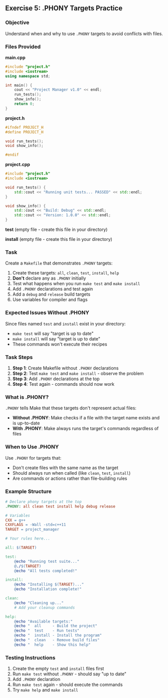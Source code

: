 ## Exercise 5: .PHONY Targets Practice

### Objective
Understand when and why to use `.PHONY` targets to avoid conflicts with files.

### Files Provided
**main.cpp**
```cpp
#include "project.h"
#include <iostream>
using namespace std;

int main() {
    cout << "Project Manager v1.0" << endl;
    run_tests();
    show_info();
    return 0;
}
```

**project.h**
```cpp
#ifndef PROJECT_H
#define PROJECT_H

void run_tests();
void show_info();

#endif
```

**project.cpp**
```cpp
#include "project.h"
#include <iostream>

void run_tests() {
    std::cout << "Running unit tests... PASSED" << std::endl;
}

void show_info() {
    std::cout << "Build: Debug" << std::endl;
    std::cout << "Version: 1.0.0" << std::endl;
}
```

**test** (empty file - create this file in your directory)

**install** (empty file - create this file in your directory)

### Task
Create a `Makefile` that demonstrates `.PHONY` targets:

1. Create these targets: `all`, `clean`, `test`, `install`, `help`
2. **Don't** declare any as `.PHONY` initially
3. Test what happens when you run `make test` and `make install`
4. Add `.PHONY` declarations and test again
5. Add a `debug` and `release` build targets
6. Use variables for compiler and flags

### Expected Issues Without .PHONY
Since files named `test` and `install` exist in your directory:
- `make test` will say "target is up to date"
- `make install` will say "target is up to date"
- These commands won't execute their recipes

### Task Steps
1. **Step 1**: Create Makefile without `.PHONY` declarations
2. **Step 2**: Test `make test` and `make install` - observe the problem
3. **Step 3**: Add `.PHONY` declarations at the top
4. **Step 4**: Test again - commands should now work

### What is .PHONY?
`.PHONY` tells Make that these targets don't represent actual files:
- **Without .PHONY**: Make checks if a file with the target name exists and is up-to-date
- **With .PHONY**: Make always runs the target's commands regardless of files

### When to Use .PHONY
Use `.PHONY` for targets that:
- Don't create files with the same name as the target
- Should always run when called (like `clean`, `test`, `install`)
- Are commands or actions rather than file-building rules

### Example Structure
```makefile
# Declare phony targets at the top
.PHONY: all clean test install help debug release

# Variables
CXX = g++
CXXFLAGS = -Wall -std=c++11
TARGET = project_manager

# Your rules here...

all: $(TARGET)

test:
	@echo "Running test suite..."
	@./$(TARGET)
	@echo "All tests completed!"

install:
	@echo "Installing $(TARGET)..."
	@echo "Installation complete!"

clean:
	@echo "Cleaning up..."
	# Add your cleanup commands

help:
	@echo "Available targets:"
	@echo "  all     - Build the project"
	@echo "  test    - Run tests" 
	@echo "  install - Install the program"
	@echo "  clean   - Remove build files"
	@echo "  help    - Show this help"
```

### Testing Instructions
1. Create the empty `test` and `install` files first
2. Run `make test` without `.PHONY` - should say "up to date"
3. Add `.PHONY` declaration
4. Run `make test` again - should execute the commands
5. Try `make help` and `make install`

